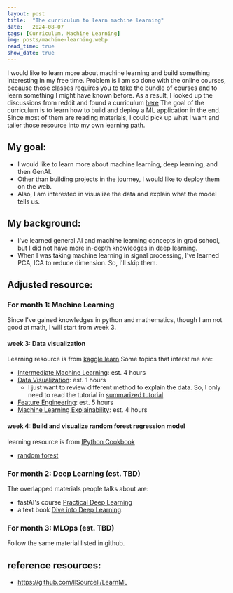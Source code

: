 ```yaml
---
layout: post
title:  "The curriculum to learn machine learning"
date:   2024-08-07
tags: [Curriculum, Machine Learning]
img: posts/machine-learning.webp
read_time: true
show_date: true
---
```


I would like to learn more about machine learning and build something interesting in my free time.
Problem is I am so done with the online courses, because those classes requires you to take the bundle of courses and to learn something I might have known before.
As a result, I looked up the discussions from reddit and found a curriculum [here](https://github.com/llSourcell/LearnML)
The goal of the curriculum is to learn how to build and deploy a ML application in the end.
Since most of them are reading materials, I could pick up what I want and tailer those resource into my own learning path.

## My goal:
- I would like to learn more about machine learning, deep learning, and then GenAI.
- Other than building projects in the journey, I would like to deploy them on the web.
- Also, I am interested in visualize the data and explain what the model tells us.

## My background:
- I've learned general AI and machine learning concepts in grad school, but I did not have more in-depth knowledges in deep learning.
- When I was taking machine learning in signal processing, I've learned PCA, ICA to reduce dimension. So, I'll skip them.

## Adjusted resource:

### For month 1: Machine Learning
Since I've gained knowledges in python and mathematics, though I am not good at math, I will start from week 3.
#### week 3: Data visualization
Learning resource is from [kaggle learn](https://www.kaggle.com/learn)
Some topics that interst me are:
- [Intermediate Machine Learning](https://www.kaggle.com/learn/intermediate-machine-learning/course): est. 4 hours
- [Data Visualization](https://www.kaggle.com/learn/data-visualization): est. 1 hours
    - I just want to review different method to explain the data. So, I only need to read the tutorial in [summarized tutorial](https://www.kaggle.com/code/alexisbcook/choosing-plot-types-and-custom-styles)
- [Feature Engineering](https://www.kaggle.com/learn/feature-engineering): est. 5 hours
- [Machine Learning Explainability](https://www.kaggle.com/learn/machine-learning-explainability): est. 4 hours

#### week 4: Build and visualize random forest regression model
learning resource is from [IPython Cookbook](https://github.com/ipython-books/cookbook-2nd)
- [random forest](https://github.com/ipython-books/cookbook-2nd/blob/master/chapter08_ml/06_random_forest.md)

### For month 2: Deep Learning (est. TBD)
The overlapped materials people talks about are:
- fastAI's course [Practical Deep Learning](https://course.fast.ai/Lessons/lesson1.html)
- a text book [Dive into Deep Learning](https://d2l.ai/).


### For month 3: MLOps (est. TBD)
Follow the same material listed in github.

## reference resources:
* https://github.com/llSourcell/LearnML
